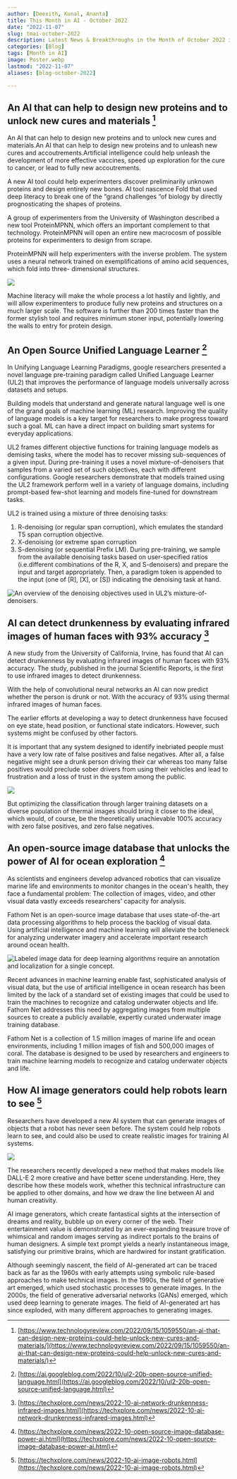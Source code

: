 ```yaml
---
author: [Deexith, Kunal, Ananta]
title: This Month in AI - October 2022
date: "2022-11-07"
slug: tmai-october-2022
description: Latest News & Breakthroughs in the Month of October 2022 in AI.
categories: [Blog]
tags: [Month in AI]
image: Poster.webp
lastmod: "2022-11-07"
aliases: [blog-october-2022]

---
```


## An AI that can help to design new proteins and to unlock new cures and materials [^1]

An AI that can help to design new proteins and to unlock new cures and materials.An AI that can help to design new proteins and to unleash new cures and accoutrements.Artificial intelligence could help unleash the development of more effective vaccines, speed up exploration for the cure to cancer, or lead to fully new accoutrements.

A new AI tool could help experimenters discover preliminarily unknown proteins and design entirely new bones. AI tool nascence Fold that used deep literacy to break one of the “grand challenges “of biology by directly prognosticating the shapes of proteins.

A group of experimenters from the University of Washington described a new tool ProteinMPNN, which offers an important complement to that technology. ProteinMPNN will open an entire new macrocosm of possible proteins for experimenters to design from scrape.

ProteinMPNN will help experimenters with the inverse problem. The system uses a neural network trained on exemplifications of amino acid sequences, which fold into three- dimensional structures.

![](1.webp)

Machine literacy will make the whole process a lot hastily and lightly, and will allow experimenters to produce fully new proteins and structures on a much larger scale. The software is further than 200 times faster than the former stylish tool and requires minimum stoner input, potentially lowering the walls to entry for protein design.

## An Open Source Unified Language Learner [^2]

In Unifying Language Learning Paradigms, google researchers presented a novel language pre-training paradigm called Unified Language Learner (UL2) that improves the performance of language models universally across datasets and setups.

Building models that understand and generate natural language well is one of the grand goals of machine learning (ML) research. Improving the quality of language models is a key target for researchers to make progress toward such a goal. ML can have a direct impact on building smart systems for everyday applications.

UL2 frames different objective functions for training language models as demising tasks, where the model has to recover missing sub-sequences of a given input. During pre-training it uses a novel mixture-of-denoisers that samples from a varied set of such objectives, each with different configurations. Google researchers demonstrate that models trained using the UL2 framework perform well in a variety of language domains, including prompt-based few-shot learning and models fine-tuned for downstream tasks.

UL2 is trained using a mixture of three denoising tasks:
1. R-denoising (or regular span corruption), which emulates the standard T5 span corruption objective.
2. X-denoising (or extreme span corruption
3. S-denoising (or sequential Prefix LM). During pre-training, we sample from the available denoising tasks based on user-specified ratios (i.e.different combinations of the R, X, and S-denoisers) and prepare the input and target appropriately. Then, a paradigm token is appended to the input (one of [R], [X], or [S]) indicating the denoising task at hand.

![An overview of the denoising objectives used in UL2’s mixture-of-denoisers.](2.gif "An overview of the denoising objectives used in UL2’s mixture-of-denoisers.")

## AI can detect drunkenness by evaluating infrared images of human faces with 93% accuracy [^3]

A new study from the University of California, Irvine, has found that AI can detect drunkenness by evaluating infrared images of human faces with 93% accuracy. The study, published in the journal Scientific Reports, is the first to use infrared images to detect drunkenness.

With the help of convolutional neural networks an AI can now predict whether the person is drunk or not. With the accuracy of 93% using thermal infrared images of human faces. 

The earlier efforts at developing a way to detect drunkenness have focused on eye state, head position, or functional state indicators. However, such systems might be confused by other factors.

It is important that any system designed to identify inebriated people must have a very low rate of false positives and false negatives. After all, a false negative might see a drunk person driving their car whereas too many false positives would preclude sober drivers from using their vehicles and lead to frustration and a loss of trust in the system among the public.

![](3.jpg)

But optimizing the classification through larger training datasets on a diverse population of thermal images should bring it closer to the ideal, which would, of course, be the theoretically unachievable 100% accuracy with zero false positives, and zero false negatives.

## An open-source image database that unlocks the power of AI for ocean exploration [^4]

As scientists and engineers develop advanced robotics that can visualize marine life and environments to monitor changes in the ocean's health, they face a fundamental problem: The collection of images, video, and other visual data vastly exceeds researchers' capacity for analysis.

Fathom Net is an open-source image database that uses state-of-the-art data processing algorithms to help process the backlog of visual data. Using artificial intelligence and machine learning will alleviate the bottleneck for analyzing underwater imagery and accelerate important research around ocean health.

![Labeled image data for deep learning algorithms require an annotation and localization for a single concept.](4.jpg "Labeled image data for deep learning algorithms require an annotation and localization for a single concept.")

Recent advances in machine learning enable fast, sophisticated analysis of visual data, but the use of artificial intelligence in ocean research has been limited by the lack of a standard set of existing images that could be used to train the machines to recognize and catalog underwater objects and life. Fathom Net addresses this need by aggregating images from multiple sources to create a publicly available, expertly curated underwater image training database.

Fathom Net is a collection of 1.5 million images of marine life and ocean environments, including 1 million images of fish and 500,000 images of coral. The database is designed to be used by researchers and engineers to train machine learning models to recognize and catalog underwater objects and life.

## How AI image generators could help robots learn to see [^5]

Researchers have developed a new AI system that can generate images of objects that a robot has never seen before. The system could help robots learn to see, and could also be used to create realistic images for training AI systems. 

![](5.jpg)

The researchers recently developed a new method that makes models like DALL-E 2 more creative and have better scene understanding. Here, they describe how these models work, whether this technical infrastructure can be applied to other domains, and how we draw the line between AI and human creativity.

AI image generators, which create fantastical sights at the intersection of dreams and reality, bubble up on every corner of the web. Their entertainment value is demonstrated by an ever-expanding treasure trove of whimsical and random images serving as indirect portals to the brains of human designers. A simple text prompt yields a nearly instantaneous image, satisfying our primitive brains, which are hardwired for instant gratification.

Although seemingly nascent, the field of AI-generated art can be traced back as far as the 1960s with early attempts using symbolic rule-based approaches to make technical images. In the 1990s, the field of generative art emerged, which used stochastic processes to generate images. In the 2000s, the field of generative adversarial networks (GANs) emerged, which used deep learning to generate images. The field of AI-generated art has since exploded, with many different approaches to generating images.


[^1]: [https://www.technologyreview.com/2022/09/15/1059550/an-ai-that-can-design-new-proteins-could-help-unlock-new-cures-and-materials/](https://www.technologyreview.com/2022/09/15/1059550/an-ai-that-can-design-new-proteins-could-help-unlock-new-cures-and-materials/)
[^2]: [https://ai.googleblog.com/2022/10/ul2-20b-open-source-unified-language.html](https://ai.googleblog.com/2022/10/ul2-20b-open-source-unified-language.html)
[^3]: [https://techxplore.com/news/2022-10-ai-network-drunkenness-infrared-images.html](https://techxplore.com/news/2022-10-ai-network-drunkenness-infrared-images.html)
[^4]: [https://techxplore.com/news/2022-10-open-source-image-database-power-ai.html](https://techxplore.com/news/2022-10-open-source-image-database-power-ai.html)
[^5]: [https://techxplore.com/news/2022-10-ai-image-robots.html](https://techxplore.com/news/2022-10-ai-image-robots.html)